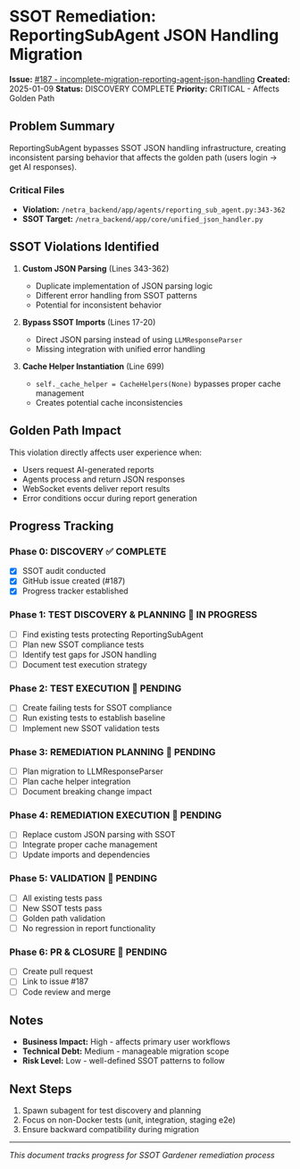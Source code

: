 # SSOT Remediation: ReportingSubAgent JSON Handling Migration

**Issue:** [#187 - incomplete-migration-reporting-agent-json-handling](https://github.com/netra-systems/netra-apex/issues/187)
**Created:** 2025-01-09
**Status:** DISCOVERY COMPLETE
**Priority:** CRITICAL - Affects Golden Path

## Problem Summary

ReportingSubAgent bypasses SSOT JSON handling infrastructure, creating inconsistent parsing behavior that affects the golden path (users login → get AI responses).

### Critical Files
- **Violation:** `/netra_backend/app/agents/reporting_sub_agent.py:343-362`
- **SSOT Target:** `/netra_backend/app/core/unified_json_handler.py`

## SSOT Violations Identified

1. **Custom JSON Parsing** (Lines 343-362)
   - Duplicate implementation of JSON parsing logic
   - Different error handling from SSOT patterns
   - Potential for inconsistent behavior

2. **Bypass SSOT Imports** (Lines 17-20)
   - Direct JSON parsing instead of using `LLMResponseParser`
   - Missing integration with unified error handling

3. **Cache Helper Instantiation** (Line 699)
   - `self._cache_helper = CacheHelpers(None)` bypasses proper cache management
   - Creates potential cache inconsistencies

## Golden Path Impact

This violation directly affects user experience when:
- Users request AI-generated reports
- Agents process and return JSON responses
- WebSocket events deliver report results
- Error conditions occur during report generation

## Progress Tracking

### Phase 0: DISCOVERY ✅ COMPLETE
- [x] SSOT audit conducted
- [x] GitHub issue created (#187)
- [x] Progress tracker established

### Phase 1: TEST DISCOVERY & PLANNING 🔄 IN PROGRESS
- [ ] Find existing tests protecting ReportingSubAgent
- [ ] Plan new SSOT compliance tests
- [ ] Identify test gaps for JSON handling
- [ ] Document test execution strategy

### Phase 2: TEST EXECUTION 🔄 PENDING
- [ ] Create failing tests for SSOT compliance
- [ ] Run existing tests to establish baseline
- [ ] Implement new SSOT validation tests

### Phase 3: REMEDIATION PLANNING 🔄 PENDING
- [ ] Plan migration to LLMResponseParser
- [ ] Plan cache helper integration
- [ ] Document breaking change impact

### Phase 4: REMEDIATION EXECUTION 🔄 PENDING
- [ ] Replace custom JSON parsing with SSOT
- [ ] Integrate proper cache management
- [ ] Update imports and dependencies

### Phase 5: VALIDATION 🔄 PENDING
- [ ] All existing tests pass
- [ ] New SSOT tests pass
- [ ] Golden path validation
- [ ] No regression in report functionality

### Phase 6: PR & CLOSURE 🔄 PENDING
- [ ] Create pull request
- [ ] Link to issue #187
- [ ] Code review and merge

## Notes

- **Business Impact:** High - affects primary user workflows
- **Technical Debt:** Medium - manageable migration scope
- **Risk Level:** Low - well-defined SSOT patterns to follow

## Next Steps

1. Spawn subagent for test discovery and planning
2. Focus on non-Docker tests (unit, integration, staging e2e)
3. Ensure backward compatibility during migration

---
*This document tracks progress for SSOT Gardener remediation process*